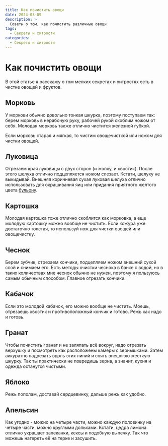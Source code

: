 ```yaml
---
title: Как почистить овощи
date: 2024-03-09
description: >
  Советы о том, как почистить различные овощи
tags:
  - Секреты и хитрости
categories:
  - Секреты и хитрости
---
```

# Как почистить овощи

В этой статье я расскажу о том мелких секретах и хитростях есть в чистке овощей и фруктов.

<!-- more -->

## Морковь

У моркови обычно довольно тонкая шкурка, поэтому поступаем так: берем морковь в нерабочую руку, рабочей рукой скоблим ножом от себя. Молодая морковь также отлично чистится железной губкой.

Если морковь старая и мягкая, то чистим овощечисткой или ножом для чистки овощей.

## Луковица

Отрезаем края луковицы с двух сторон (и жопку, и хвостик). После этого шелуха отлично подцепляется ножом слезает. Кстати, шелуху не выкидывай. Внешняя коричневая сухая луковая шелуха отлично использовать для окрашивания яиц или придания приятного желтого цвета [бульону](../../soups/bouillon.md).

## Картошка

Молодая картошка тоже отлично скоблится как морковка, а еще молодую картошку можно вообще не чистить. Если кожура уже достаточно толстая, то используй нож для чистки овощей или овощечистку.

## Чеснок

Берем зубчик, отрезаем кончики, подцепляем ножом внешний сухой слой и снимаем его. Есть методы очистки чеснока в банке с водой, но в таких количествах мне чеснок обычно не нужен, поэтому я пользуюсь самым обычным способом. Главное отрезать кончики.

## Кабачок

Если это молодой кабачок, его можно вообще не чистить. Моешь, отрезаешь хвостик и противоположный кончик и готово. Режь как надо и готовь.

## Гранат

Чтобы почистить гранат и не заляпать всё вокруг, надо отрезать верхушку и посмотреть как расположены камеры с зернышками. Затем аккуратно надрезать вдоль этих линий и снять внешнюю жесткую шкурку. Так ты практически не повредишь зерна, а значит, кухня и одежда останутся чистыми.

## Яблоко

Режь пополам, доставай сердцевинку, дальше режь как удобно.

## Апельсин

Как угодно - можно на четыре части, можно каждую половинку на четыре части, можно круглыми дольками. Кстати, цедра лимона отлично украшает запеканки, кексы и подобную выпечку. Так что можешь натереть её на терке и засушить.